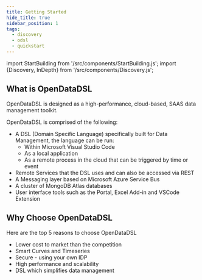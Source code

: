 ```yaml
---
title: Getting Started
hide_title: true
sidebar_position: 1
tags:
  - discovery
  - odsl
  - quickstart
---
```

import StartBuilding from '/src/components/StartBuilding.js';
import {Discovery, InDepth} from '/src/components/Discovery.js';

<Discovery title="Getting Started" text="This discovery guide is a brief introduction to the features and ecosystem of OpenDataDSL." />

## What is OpenDataDSL

OpenDataDSL is designed as a high-performance, cloud-based, SAAS data management toolkit.

OpenDataDSL is comprised of the following:
* A DSL (Domain Specific Language) specifically built for Data Management, the language can be run:
    * Within Microsoft Visual Studio Code
    * As a local application
    * As a remote process in the cloud that can be triggered by time or event
* Remote Services that the DSL uses and can also be accessed via REST
* A Messaging layer based on Microsoft Azure Service Bus
* A cluster of MongoDB Atlas databases
* User interface tools such as the Portal, Excel Add-in and VSCode Extension

<InDepth href="/docs/product/intro" />


## Why Choose OpenDataDSL
Here are the top 5 reasons to choose OpenDataDSL
* Lower cost to market than the competition
* Smart Curves and Timeseries
* Secure - using your own IDP
* High performance and scalability
* DSL which simplifies data management
